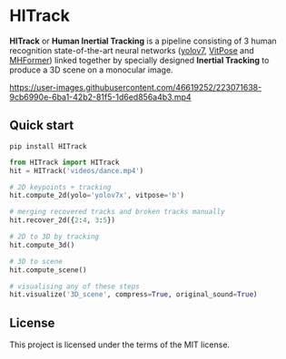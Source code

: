 # HITrack

**HITrack** or **Human Inertial Tracking** is a pipeline consisting of 3 human recognition state-of-the-art neural networks 
([yolov7](https://github.com/WongKinYiu/yolov7), 
[VitPose](https://github.com/ViTAE-Transformer/ViTPose) and 
[MHFormer](https://github.com/Vegetebird/MHFormer)) 
linked together by specially designed **Inertial Tracking** to produce a 3D scene on a monocular image.

https://user-images.githubusercontent.com/46619252/223071638-9cb6990e-6ba1-42b2-81f5-1d6ed856a4b3.mp4
## Quick start

```
pip install HITrack
```

```python
from HITrack import HITrack
hit = HITrack('videos/dance.mp4')

# 2D keypoints + tracking
hit.compute_2d(yolo='yolov7x', vitpose='b')

# merging recovered tracks and broken tracks manually
hit.recover_2d({2:4, 3:5})

# 2D to 3D by tracking
hit.compute_3d()

# 3D to scene
hit.compute_scene()

# visualising any of these steps
hit.visualize('3D_scene', compress=True, original_sound=True)
```

## License
This project is licensed under the terms of the MIT license.
